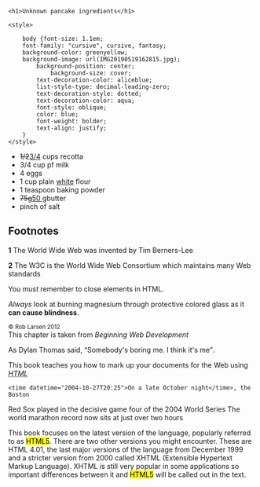 <!Docytpe html>
<html>
<head>
    
    <h1>Unknown pancake ingredients</h1>
    
    <style>
    
        body {font-size: 1.1em;
        font-family: "cursive", cursive, fantasy;
        background-color: greenyellow;              
        background-image: url(IMG20190519162815.jpg);
            background-position: center;
                background-size: cover; 
            text-decoration-color: aliceblue;
            list-style-type: decimal-leading-zero;
            text-decoration-style: dotted;
            text-decoration-color: aqua;
            font-style: oblique;
            color: blue;
            font-weight: bolder;
            text-align: justify;
        }
    </style>
</head>
 <body>
     <ul> 
    <li><del>1/2</del><ins>3/4</ins> cups recotta</li>
    <li>3/4 cup pf milk</li>
    <li>4 eggs</li>
    <li> 1 cup plain <ins>white</ins> flour</li>
    <li>1 teaspoon baking powder</li>
    <li><del>75g</del><ins>50 g</ins>butter</li>
    <li>pinch of salt</li>
    </ul>
        
</body>
<div class="footnotes">
<h2>Footnotes</h2>
<p><span class="inventor"><strong>1</strong> The World Wide Web was
invented by Tim Berners-Lee</span></p>
<p><strong>2</strong> The W3C is the World Wide Web Consortium
which maintains many Web standards</p>
</div>
<p>You <em>must</em> remember to close elements in HTML.</p>
    <p><em>Always</em> look at burning magnesium through protective colored
glass as it <strong>can cause blindness</strong>.</p>   
    <small id="copyright">© Rob Larsen 2012</small><br>
    This chapter is taken from <cite>Beginning Web Development</cite>
    <p>As Dylan Thomas said, <q>Somebody's boring me. I think it's me</q>.</p>
 This book teaches you how to mark up your documents for the Web using <dfn>
<abbr title="HyperText Markup Language">HTML</abbr></dfn>
    
    <time datetime="2004-10-27T20:25">On a late October night</time>, the Boston
Red Sox played in the decisive game four of the 2004 World Series
    The world marathon record now sits at <time datetime="2h 3m 38s">
just over two hours</time>
    <p> This book focuses on the latest version of the language, popularly referred
to as <mark>HTML5</mark>. There are two other versions you might encounter.
These are HTML 4.01, the last major versions of the language from December 1999
and a stricter version from 2000 called XHTML (Extensible Hypertext Markup
Language). XHTML is still very popular in some applications so important
differences between it and <mark>HTML5</mark> will be called out in
the text. </p>
</html>
